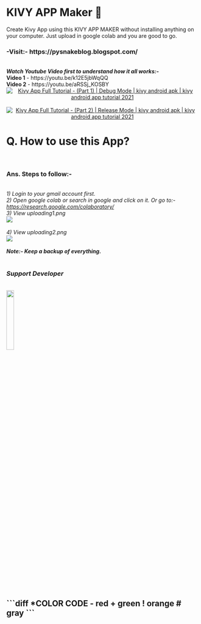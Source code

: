 # KIVY APP Maker 🥝
Create Kivy App using this KIVY APP MAKER without installing anything on your computer. Just upload in google colab and you are good to go.<br>
<h3>-Visit:- https://pysnakeblog.blogspot.com/ </h3><br>
<b><i>Watch Youtube Video first to understand how it all works:-</i></b> <br>
<b>Video 1</b> - https://youtu.be/k12E5jbWqQQ
<br>
<b>Video 2</b> - https://youtu.be/aRSSj_KOSBY
<br>
<div align="center">
  <a href="https://www.youtube.com/watch?v=k12E5jbWqQQ"><img src="https://img.youtube.com/vi/k12E5jbWqQQ/0.jpg" alt="Kivy App Full Tutorial - (Part 1) | Debug Mode | kivy android apk | kivy android app tutorial 2021"></a>
</div>
<br>
<div align="center">
  <a href="https://www.youtube.com/watch?v=aRSSj_KOSBY"><img src="https://img.youtube.com/vi/aRSSj_KOSBY/0.jpg" alt="Kivy App Full Tutorial - (Part 2) | Release Mode | kivy android apk | kivy android app tutorial 2021"></a>
</div>

<h1>Q. How to use this App?</h1><br>
<h3>Ans. Steps to follow:-</h3><br>
<i>1) Login to your gmail account first.</i><br>
<i>2) Open google colab or search in google and click on it. Or go to:- <a href="https://research.google.com/colaboratory/" target="_blank" rel="noopener">https://research.google.com/colaboratory/</a></i><br>
<i>3) View uploading1.png</i><br>
<img src="https://user-images.githubusercontent.com/58244986/121742578-a48b1300-cb1d-11eb-9c3c-9651719360f5.png">
<br><br>
<i>4) View uploading2.png</i><br>
<img src="https://user-images.githubusercontent.com/58244986/121742607-ac4ab780-cb1d-11eb-8797-5c389ad05f4d.png">
<br><br>
<b><i>Note:- Keep a backup of everything.</i></b><br>
<br>
<h3><i>Support Developer</i></h3><br>
<a href="https://www.buymeacoffee.com/python4fun" target="_blank"><img src="https://img.buymeacoffee.com/button-api/?text=Buy me a Beer&emoji=🍺&slug=python4fun&button_colour=FFDD00&font_colour=000000&font_family=Cookie&outline_colour=000000&coffee_colour=ffffff" width=20%></a>
<br />
<h2>
```diff 
*COLOR CODE
  - red 
  + green
  ! orange
  # gray
```
</h2>
